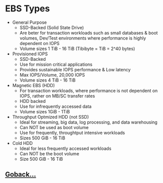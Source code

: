 # EBS Types

- General Purpose
  - SSD-Backed (Solid State Drive)
  - Are beter for transaction workloads such as small databases & boot volumes, Dev/Test environments where performance is highly dependent on IOPS
  - Volume sizes 1 TiB - 16 TiB (Tibibyte = TiB = 2^40 bytes)
- Provisioned IOPS
  - SSD-Backed
  - Use for mission critical applications
  - Provides sustainable IOPS performance & Low latency
  - Max IOPS/Volume, 20,000 IOPS
  - Volume sizes 4 TiB - 16 TiB
- Magnetic EBS (HDD)
  - For transaction workloads, where performance is not dependent on IOPS, rather on MB/SC transfer rates
  - HDD backed
  - Use for infrequently accessed data
  - Volume sizes 1GiB - 1TiB
- Throughput Optmized HDD (not SSD)
  - Ideal for streaming, big data, log processing, and data warehousing
  - Can NOT be used as boot volume
  - Use for frequently, throughtput intensive workloads
  - Sizes 500 GiB - 16 TiB
- Cold HDD
  - Ideal for less frequently accessed workloads
  - Can NOT be the boot volume
  - Size 500 GiB - 16 TiB

## [Goback...](./index.md)
